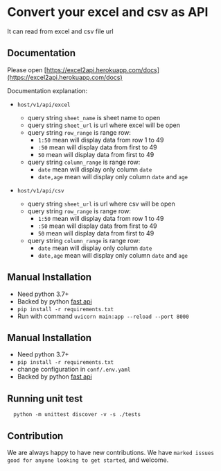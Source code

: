 # Convert your excel and csv as API

It can read from excel and csv file url

Documentation
-----------
Please open [https://excel2api.herokuapp.com/docs](https://excel2api.herokuapp.com/docs)

Documentation explanation:
* `host/v1/api/excel`
    * query string `sheet_name` is sheet name to open
    * query string `sheet_url` is url where excel will be open
    * query string `row_range` is range row:
        * `1:50` mean will display data from row 1 to 49
        * `:50` mean will display data from first to 49
        * `50` mean will display data from first to 49
    * query string `column_range` is range row:
        * `date` mean will display only column `date`
        * `date,age` mean will display only column `date` and `age`

* `host/v1/api/csv`
    * query string `sheet_url` is url where csv will be open
    * query string `row_range` is range row:
        * `1:50` mean will display data from row 1 to 49
        * `:50` mean will display data from first to 49
        * `50` mean will display data from first to 49
    * query string `column_range` is range row:
        * `date` mean will display only column `date`
        * `date,age` mean will display only column `date` and `age`
    
Manual Installation
------------
* Need python 3.7+
* Backed by python [fast api](https://github.com/tiangolo/fastapi)
* `pip install -r requirements.txt`
* Run with command `uvicorn main:app --reload --port 8000`

Manual Installation
------------
* Need python 3.7+
* `pip install -r requirements.txt`
* change configuration in `conf/.env.yaml`
* Backed by python [fast api](https://github.com/tiangolo/fastapi)

Running unit test
------------
```shell script
  python -m unittest discover -v -s ./tests
```


Contribution
------------
We are always happy to have new contributions. 
We have `marked issues good for anyone looking to get started`, and welcome.